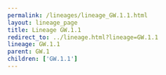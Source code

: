 ```yaml
---
permalink: /lineages/lineage_GW.1.1.html
layout: lineage_page
title: Lineage GW.1.1
redirect_to: ../lineage.html?lineage=GW.1.1
lineage: GW.1.1
parent: GW.1
children: ['GW.1.1']
---
```

